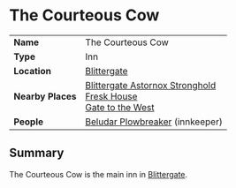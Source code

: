 # The Courteous Cow

|||
| --- | --- |
| **Name** | The Courteous Cow | place.4
| **Type** | Inn |
| **Location** | [Blittergate](../../settlements/towns/blittergate.md) |
| **Nearby Places** | [Blittergate Astornox Stronghold](../../settlements/strongholds/blittergate-astornox-stronghold.md)<br>[Fresk House](../houses/fresk-house.md)<br>[Gate to the West](gate-to-the-west.md) |
| **People** | [Beludar Plowbreaker](../../../characters/beludar-plowbreaker.md) (innkeeper) |

## Summary

The Courteous Cow is the main inn in [Blittergate](../../settlements/towns/blittergate.md).
